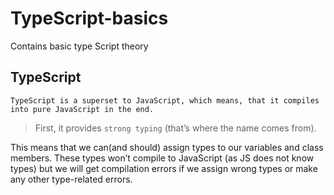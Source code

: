 # TypeScript-basics
Contains basic type Script theory

## **TypeScript**
```TypeScript is a superset to JavaScript, which means, that it compiles into pure JavaScript in the end.```
>First, it provides `strong typing` (that’s where the name comes from).

This means that we can(and should) assign types to our variables and class members. These types won’t compile to
JavaScript (as JS does not know types) but we will get compilation errors if we assign wrong types or make any 
other type-related errors.

